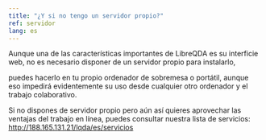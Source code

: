 ```yaml
---
title: "¿Y si no tengo un servidor propio?"
ref: servidor
lang: es
---
```


Aunque una de las características importantes de LibreQDA es su interficie web, no es necesario disponer de un servidor propio para instalarlo,

puedes hacerlo en tu propio ordenador de sobremesa o portátil, aunque eso impedirá evidentemente su uso desde cualquier otro ordenador y el trabajo colaborativo.

Si no dispones de servidor propio pero aún así quieres aprovechar las ventajas del trabajo en línea, puedes consultar nuestra lista de servicios: http://188.165.131.21/lqda/es/servicios
